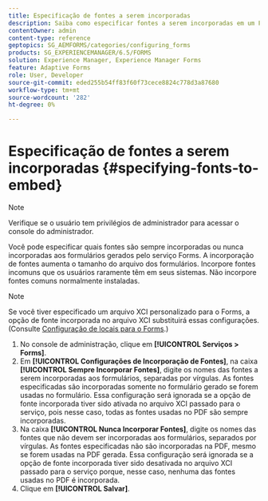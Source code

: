 ```yaml
---
title: Especificação de fontes a serem incorporadas
description: Saiba como especificar fontes a serem incorporadas em um Formulário adaptável. Você pode especificar quais fontes são incorporadas ou nunca incorporadas aos formulários gerados pelo serviço Forms.
contentOwner: admin
content-type: reference
geptopics: SG_AEMFORMS/categories/configuring_forms
products: SG_EXPERIENCEMANAGER/6.5/FORMS
solution: Experience Manager, Experience Manager Forms
feature: Adaptive Forms
role: User, Developer
source-git-commit: eded255b54ff83f60f73cece8824c778d3a87680
workflow-type: tm+mt
source-wordcount: '282'
ht-degree: 0%

---
```


# Especificação de fontes a serem incorporadas {#specifying-fonts-to-embed}

>[!NOTE]
> 
> Verifique se o usuário tem privilégios de administrador para acessar o console do administrador.

Você pode especificar quais fontes são sempre incorporadas ou nunca incorporadas aos formulários gerados pelo serviço Forms. A incorporação de fontes aumenta o tamanho do arquivo dos formulários. Incorpore fontes incomuns que os usuários raramente têm em seus sistemas. Não incorpore fontes comuns normalmente instaladas.

>[!NOTE]
>
>Se você tiver especificado um arquivo XCI personalizado para o Forms, a opção de fonte incorporada no arquivo XCI substituirá essas configurações. (Consulte [Configuração de locais para o Forms](/help/forms/using/admin-help/configuring-locations-forms.md#configuring-locations-for-forms).)

1. No console de administração, clique em **[!UICONTROL Serviços > Forms]**.
1. Em **[!UICONTROL Configurações de Incorporação de Fontes]**, na caixa **[!UICONTROL Sempre Incorporar Fontes]**, digite os nomes das fontes a serem incorporadas aos formulários, separadas por vírgulas. As fontes especificadas são incorporadas somente no formulário gerado se forem usadas no formulário. Essa configuração será ignorada se a opção de fonte incorporada tiver sido ativada no arquivo XCI passado para o serviço, pois nesse caso, todas as fontes usadas no PDF são sempre incorporadas.
1. Na caixa **[!UICONTROL Nunca Incorporar Fontes]**, digite os nomes das fontes que não devem ser incorporadas aos formulários, separados por vírgulas. As fontes especificadas não são incorporadas na PDF, mesmo se forem usadas na PDF gerada. Essa configuração será ignorada se a opção de fonte incorporada tiver sido desativada no arquivo XCI passado para o serviço porque, nesse caso, nenhuma das fontes usadas no PDF é incorporada.
1. Clique em **[!UICONTROL Salvar]**.
